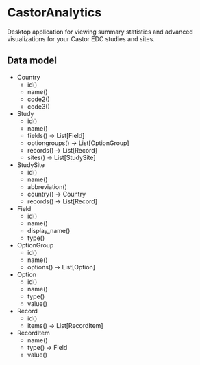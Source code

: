# CastorAnalytics
Desktop application for viewing summary statistics and advanced visualizations for your Castor EDC studies and sites.

## Data model
- Country
    - id()
    - name()
    - code2()
    - code3()
- Study
    - id()
    - name()
    - fields() -> List[Field]
    - optiongroups() -> List[OptionGroup]
    - records() -> List[Record]
    - sites() -> List[StudySite]
- StudySite
    - id()
    - name()
    - abbreviation()
    - country() -> Country
    - records() -> List[Record]
- Field
    - id()
    - name()
    - display_name()
    - type()
- OptionGroup
    - id()
    - name()
    - options() -> List[Option]
- Option
    - id()
    - name()
    - type()
    - value()
- Record
    - id()
    - items() -> List[RecordItem]
- RecordItem
    - name()
    - type() -> Field
    - value()
